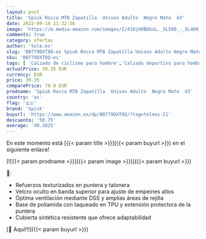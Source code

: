 ```yaml
---
layout: post
title: 'Spiuk Rocca MTB Zapatilla  Unisex Adulto  Negro Mate  43'
date: 2022-09-14 11:32:56
image: 'https://m.media-amazon.com/images/I/41OjU0BDGxL._SL500_._SL400_.jpg'
comments: true
category: ofertas
author: 'tole.es'
slug: 'B0779DXT8Q-es Spiuk Rocca MTB Zapatilla Unisex Adulto Negro Mate 43'
sku: 'B0779DXT8Q-es'
tags: [ 'Calzado de ciclismo para hombre','Calzado deportivo para hombre','Zapatillas y calzado deportivo para hombre','Zapatos','Zapatos para hombre','Zapatos y complementos','spiuk','zapatilla','🇪🇸', ]
actualPrice: 39.35 EUR
currency: EUR
price: 39.35
comparePrice: 79.9 EUR
prodname: 'Spiuk Rocca MTB Zapatilla  Unisex Adulto  Negro Mate  43'
country: 'es'
flag: '🇪🇸'
brand: 'Spiuk'
buyurl: 'https://www.amazon.es/dp/B0779DXT8Q/?tag=tolees-21'
descuento: '50.75'
average: '49.3825'
---
```


En este momento está [{{< param title >}}]({{< param buyurl >}}) en el siguiente enlace!

[![{{< param prodname >}}]({{< param image >}})]({{< param buyurl >}})

🔎:

- Refuerzos texturizados en puntera y talonera
- Velcro oculto en banda superior para ajuste de empeines altos
- Óptima ventilación mediante DSS y amplias áreas de rejilla
- Base de poliamida con taqueado en TPU y extensión protectora de la puntera
- Cubierta sintética resistente que ofrece adaptabilidad

[🛒 Aquí!!!]({{< param buyurl >}})
